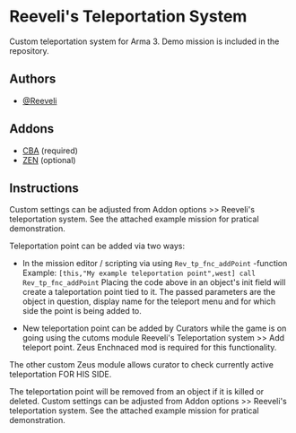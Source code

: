 
# Reeveli's Teleportation System

Custom teleportation system for Arma 3. Demo mission is included in the repository.


## Authors

- [@Reeveli](https://github.com/Reeveli)


## Addons

- [CBA](https://github.com/CBATeam/CBA_A3) (required)
- [ZEN](https://github.com/zen-mod/ZEN) (optional)
## Instructions


Custom settings can be adjusted from Addon options >> Reeveli's teleportation system.
See the attached example mission for pratical demonstration.

Teleportation point can be added via two ways:

- In the mission editor / scripting via using `Rev_tp_fnc_addPoint` -function
	Example: `[this,"My example teleportation point",west] call Rev_tp_fnc_addPoint`
Placing the code above in an object's init field will create a taleportation point tied to it. The passed parameters are the object in question, display name for the teleport menu and for which side the point is being added to.

  
  

- New teleportation point can be added by Curators while the game is on going using the cutoms module Reeveli's Teleportation system >> Add teleport point. Zeus Enchnaced mod is required for this functionality.

  
The other custom Zeus module allows curator to check currently active teleportation FOR HIS SIDE.

The teleportation point will be removed from an object if it is killed or deleted. Custom settings can be adjusted from Addon options >> Reeveli's teleportation system. See the attached example mission for pratical demonstration.
